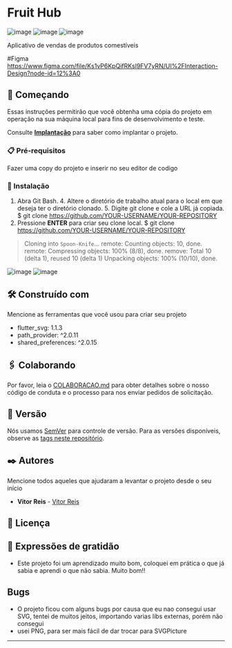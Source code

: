 # Fruit Hub
![image](https://user-images.githubusercontent.com/81445945/194992746-73415ca0-d064-49fe-b0b3-460605a01911.png)
![image](https://user-images.githubusercontent.com/81445945/194992793-eca1255d-d853-4e50-95db-3d0c125892ef.png)
![image](https://user-images.githubusercontent.com/81445945/194992824-9f200217-382e-42f4-a3fe-dd4cd6f555b1.png)


Aplicativo de vendas de produtos comestíveis

#Figma
https://www.figma.com/file/Ks1vP6KpQifRKsl9FV7yRN/UI%2FInteraction-Design?node-id=12%3A0

## 🚀 Começando

Essas instruções permitirão que você obtenha uma cópia do projeto em operação na sua máquina local para fins de desenvolvimento e teste.

Consulte **[Implantação](#-implanta%C3%A7%C3%A3o)** para saber como implantar o projeto.

### 📋 Pré-requisitos

Fazer uma copy do projeto e inserir no seu editor de codigo


### 🔧 Instalação

1. Abra Git Bash. 4. Altere o diretório de trabalho atual para o local em que deseja ter o diretório clonado. 5. Digite git clone e cole a URL já copiada.
$ git clone https://github.com/YOUR-USERNAME/YOUR-REPOSITORY
6. Pressione **ENTER** para criar seu clone local.
$ git clone https://github.com/YOUR-USERNAME/YOUR-REPOSITORY
> Cloning into `Spoon-Knife`...
> remote: Counting objects: 10, done.
> remote: Compressing objects: 100% (8/8), done.
> remove: Total 10 (delta 1), reused 10 (delta 1)
> Unpacking objects: 100% (10/10), done.

![image](https://user-images.githubusercontent.com/81445945/194991835-f4913c27-9acd-4396-b65f-62e6693fc86e.png)
![image](https://user-images.githubusercontent.com/81445945/194991893-a57d0763-eb0c-46d4-b185-558d11e6fff1.png)

## 🛠️ Construído com

Mencione as ferramentas que você usou para criar seu projeto

*   flutter_svg: 1.1.3
*   path_provider: ^2.0.11
*  shared_preferences: ^2.0.15

## 🖇️ Colaborando

Por favor, leia o [COLABORACAO.md](https://gist.github.com/usuario/linkParaInfoSobreContribuicoes) para obter detalhes sobre o nosso código de conduta e o processo para nos enviar pedidos de solicitação.

## 📌 Versão

Nós usamos [SemVer](http://semver.org/) para controle de versão. Para as versões disponíveis, observe as [tags neste repositório](https://github.com/suas/tags/do/projeto). 

## ✒️ Autores

Mencione todos aqueles que ajudaram a levantar o projeto desde o seu início

* **Vitor Reis** - [Vitor Reis](https://github.com/Vitorreiis)

## 📄 Licença

## 🎁 Expressões de gratidão

* Este projeto foi um aprendizado muito bom, coloquei em prática o que já sabia e aprendi o que não sabia. Muito bom!!

## Bugs

* O projeto ficou com alguns bugs por causa que eu nao consegui usar SVG, tentei de muitos jeitos, importando varias libs externas, porém não consegui
* usei PNG,  para ser mais fácil de dar trocar para SVGPicture
---
